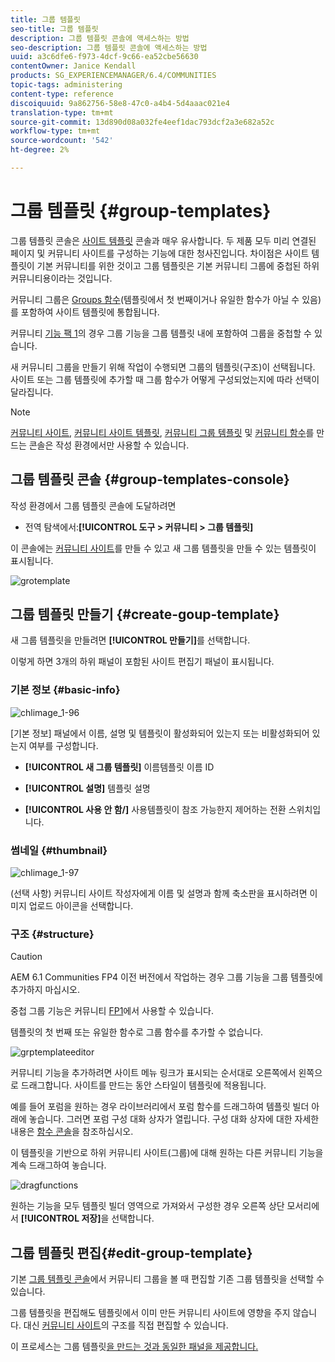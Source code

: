 ```yaml
---
title: 그룹 템플릿
seo-title: 그룹 템플릿
description: 그룹 템플릿 콘솔에 액세스하는 방법
seo-description: 그룹 템플릿 콘솔에 액세스하는 방법
uuid: a3c6dfe6-f973-4dcf-9c66-ea52cbe56630
contentOwner: Janice Kendall
products: SG_EXPERIENCEMANAGER/6.4/COMMUNITIES
topic-tags: administering
content-type: reference
discoiquuid: 9a862756-58e8-47c0-a4b4-5d4aaac021e4
translation-type: tm+mt
source-git-commit: 13d890d08a032fe4eef1dac793dcf2a3e682a52c
workflow-type: tm+mt
source-wordcount: '542'
ht-degree: 2%

---
```



# 그룹 템플릿 {#group-templates}

그룹 템플릿 콘솔은 [사이트 템플릿](sites.md) 콘솔과 매우 유사합니다. 두 제품 모두 미리 연결된 페이지 및 커뮤니티 사이트를 구성하는 기능에 대한 청사진입니다. 차이점은 사이트 템플릿이 기본 커뮤니티를 위한 것이고 그룹 템플릿은 기본 커뮤니티 그룹에 중첩된 하위 커뮤니티용이라는 것입니다.

커뮤니티 그룹은 [Groups 함수](functions.md#groups-function)(템플릿에서 첫 번째이거나 유일한 함수가 아닐 수 있음)를 포함하여 사이트 템플릿에 통합됩니다.

커뮤니티 [기능 팩 1](deploy-communities.md#latestfeaturepack)의 경우 그룹 기능을 그룹 템플릿 내에 포함하여 그룹을 중첩할 수 있습니다.

새 커뮤니티 그룹을 만들기 위해 작업이 수행되면 그룹의 템플릿(구조)이 선택됩니다. 사이트 또는 그룹 템플릿에 추가할 때 그룹 함수가 어떻게 구성되었는지에 따라 선택이 달라집니다.

>[!NOTE]
>
>[커뮤니티 사이트](sites-console.md), [커뮤니티 사이트 템플릿](sites.md), [커뮤니티 그룹 템플릿](tools-groups.md) 및 [커뮤니티 함수](functions.md)를 만드는 콘솔은 작성 환경에서만 사용할 수 있습니다.

## 그룹 템플릿 콘솔 {#group-templates-console}

작성 환경에서 그룹 템플릿 콘솔에 도달하려면

* 전역 탐색에서:**[!UICONTROL 도구 > 커뮤니티 > 그룹 템플릿]**

이 콘솔에는 [커뮤니티 사이트](sites-console.md)를 만들 수 있고 새 그룹 템플릿을 만들 수 있는 템플릿이 표시됩니다.

![grotemplate](assets/groupstemplate.png)

## 그룹 템플릿 만들기 {#create-goup-template}

새 그룹 템플릿을 만들려면 **[!UICONTROL 만들기]**&#x200B;를 선택합니다.

이렇게 하면 3개의 하위 패널이 포함된 사이트 편집기 패널이 표시됩니다.

### 기본 정보 {#basic-info}

![chlimage_1-96](assets/chlimage_1-96.png)

[기본 정보] 패널에서 이름, 설명 및 템플릿이 활성화되어 있는지 또는 비활성화되어 있는지 여부를 구성합니다.

* **[!UICONTROL 새 그룹 템플릿]**
이름템플릿 이름 ID

* **[!UICONTROL 설명]**
템플릿 설명

* **[!UICONTROL 사용 안 함/]**
사용템플릿이 참조 가능한지 제어하는 전환 스위치입니다.

### 썸네일 {#thumbnail}

![chlimage_1-97](assets/chlimage_1-97.png)

(선택 사항) 커뮤니티 사이트 작성자에게 이름 및 설명과 함께 축소판을 표시하려면 이미지 업로드 아이콘을 선택합니다.

### 구조 {#structure}

>[!CAUTION]
>
>AEM 6.1 Communities FP4 이전 버전에서 작업하는 경우 그룹 기능을 그룹 템플릿에 추가하지 마십시오.
>
>중첩 그룹 기능은 커뮤니티 [FP1](communities.md#latestfeaturepack)에서 사용할 수 있습니다.
>
>템플릿의 첫 번째 또는 유일한 함수로 그룹 함수를 추가할 수 없습니다.

![grptemplateeditor](assets/grptemplateeditor.png)

커뮤니티 기능을 추가하려면 사이트 메뉴 링크가 표시되는 순서대로 오른쪽에서 왼쪽으로 드래그합니다. 사이트를 만드는 동안 스타일이 템플릿에 적용됩니다.

예를 들어 포럼을 원하는 경우 라이브러리에서 포럼 함수를 드래그하여 템플릿 빌더 아래에 놓습니다. 그러면 포럼 구성 대화 상자가 열립니다. 구성 대화 상자에 대한 자세한 내용은 [함수 콘솔](functions.md)을 참조하십시오.

이 템플릿을 기반으로 하위 커뮤니티 사이트(그룹)에 대해 원하는 다른 커뮤니티 기능을 계속 드래그하여 놓습니다.

![dragfunctions](assets/dragfunctions.png)

원하는 기능을 모두 템플릿 빌더 영역으로 가져와서 구성한 경우 오른쪽 상단 모서리에서 **[!UICONTROL 저장]**&#x200B;을 선택합니다.

## 그룹 템플릿 편집{#edit-group-template}

기본 [그룹 템플릿 콘솔](#group-templates-console)에서 커뮤니티 그룹을 볼 때 편집할 기존 그룹 템플릿을 선택할 수 있습니다.

그룹 템플릿을 편집해도 템플릿에서 이미 만든 커뮤니티 사이트에 영향을 주지 않습니다. 대신 [커뮤니티 사이트](sites-console.md#modify-structure)의 구조를 직접 편집할 수 있습니다.

이 프로세스는 그룹 템플릿[을 만드는 것과 동일한 패널을 제공합니다.](#create-goup-template)

